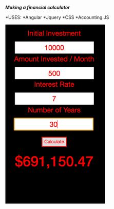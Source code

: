 ***Making a financial calculator***

*USES:
*Angular
*Jquery
*CSS
*Accounting.JS

![screenshot](shot.png)